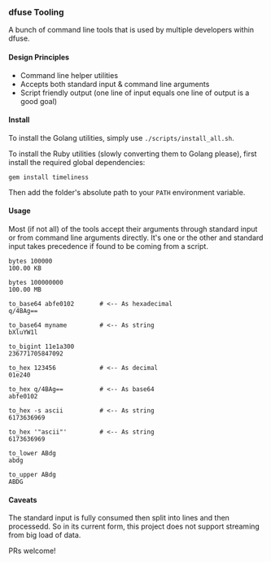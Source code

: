 ### dfuse Tooling

A bunch of command line tools that is used by multiple developers within dfuse.

#### Design Principles

- Command line helper utilities
- Accepts both standard input & command line arguments
- Script friendly output (one line of input equals one line of output is a good goal)

#### Install

To install the Golang utilities, simply use `./scripts/install_all.sh`.

To install the Ruby utilities (slowly converting them to Golang please), first
install the required global dependencies:

```
gem install timeliness
```

Then add the folder's absolute path to your `PATH` environment variable.

#### Usage

Most (if not all) of the tools accept their arguments through standard input
or from command line arguments directly. It's one or the other and standard input
takes precedence if found to be coming from a script.

```
bytes 100000
100.00 KB

bytes 100000000
100.00 MB

to_base64 abfe0102       # <-- As hexadecimal
q/4BAg==

to_base64 myname         # <-- As string
bXluYW1l

to_bigint 11e1a300
236771705847092

to_hex 123456            # <-- As decimal
01e240

to_hex q/4BAg==          # <-- As base64
abfe0102

to_hex -s ascii          # <-- As string
6173636969

to_hex '"ascii"'         # <-- As string
6173636969

to_lower ABdg
abdg

to_upper ABdg
ABDG
```

#### Caveats

The standard input is fully consumed then split into lines and then processedd. So in
its current form, this project does not support streaming from big load of data.

PRs welcome!
